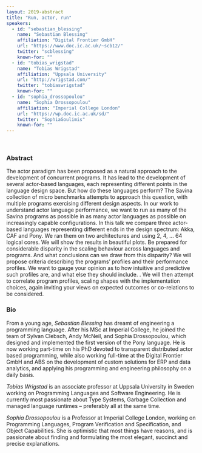 ```yaml
---
layout: 2019-abstract
title: "Run, actor, run"
speakers:
  - id: "sebastian_blessing"
    name: "Sebastian Blessing"
    affiliation: "Digital Frontier GmbH"
    url: "https://www.doc.ic.ac.uk/~scb12/"
    twitter: "scblessing"
    known-for: ""
  - id: "tobias_wrigstad"
    name: "Tobias Wrigstad"
    affiliation: "Uppsala University"
    url: "http://wrigstad.com/"
    twitter: "tobiaswrigstad"
    known-for: ""
  - id: "sophia_drossopoulou"
    name: "Sophia Drossopoulou"
    affiliation: "Imperial College London"
    url: "https://wp.doc.ic.ac.uk/sd/"
    twitter: "SophiaGoulimis"
    known-for: ""
---
```


<br/>

### Abstract

The actor paradigm has been proposed as a natural approach to the development of concurrent programs. It has lead to the development of several actor-based languages, each representing different points in the language design space.  But how do these languages perform? The Savina collection of micro benchmarks attempts to approach this question, with multiple programs exercising different design aspects. In our work to understand actor language performance, we want to run as many of the Savina programs as possible in as many actor languages as possible on increasingly capable configurations. In this talk we compare three actor-based languages representing different ends in the design spectrum: Akka, CAF and Pony. We ran them on two architectures and using 2, 4, … 64 logical cores. We will show the results in beautiful plots. Be prepared for considerable disparity in the scaling behaviour across languages and programs.  And what conclusions can we draw from this disparity?  We will propose criteria describing the programs’ profiles and their performance profiles. We want to gauge your opinion as to how intuitive and predictive such profiles are, and what else they should include. . We will then  attempt to correlate program profiles, scaling shapes with the implementation choices, again inviting your views on expected outcomes or co-relations to be considered.

### Bio

From a young age, _Sebastian Blessing_ has dreamt of engineering a programming language. After his MSc at Imperial College, he joined the team of Sylvan Clebsch, Andy McNeil, and Sophia Drossopoulou, which designed and implemented the first version of the Pony language. He is now working part-time on his PhD devoted to transparent distributed actor based programming, while also working full-time at the Digital Frontier GmbH and ABS on the development of custom solutions for ERP and data analytics, and applying his programming and engineering philosophy on a daily basis.


_Tobias Wrigstad_  is an associate professor at Uppsala University in Sweden working on Programming Languages and Software Engineering. He is currently most passionate about Type Systems, Garbage Collection and managed language runtimes – preferably all at the same time.


_Sophia Drossopoulou_ is a Professor at Imperial College London, working on Programming Languages, Program Verification and Specification, and Object Capabilities. She is optimistic that most things have reasons, and is passionate about finding and formulating  the most elegant, succinct and precise explanations.

